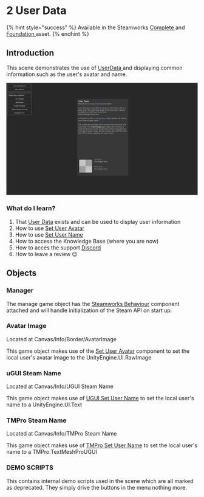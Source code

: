# 2 User Data

{% hint style="success" %}
Available in the Steamworks [Complete ](https://assetstore.unity.com/packages/tools/utilities/ux-v2-complete-201905)and [Foundation ](https://assetstore.unity.com/packages/tools/utilities/ux-v2-foundation-202671)asset.
{% endhint %}

## Introduction&#x20;

This scene demonstrates the use of [UserData ](../../objects/user-data.md)and displaying common information such as the user's avatar and name.

![](<../../../../.gitbook/assets/image (163) (1) (1) (1).png>)

### What do I learn?

1. That [User Data](../../objects/user-data.md) exists and can be used to display user information
2. How to use [Set User Avatar](../../components/set-user-avatar.md)
3. How to use [Set User Name](../../components/set-user-name.md)
4. How to access the Knowledge Base (where you are now)
5. How to acces the support [Discord ](https://discord.gg/6X3xrRc)
6. How to leave a review 😉

## Objects

### Manager

The manage game object has the [Steamworks Behaviour](../../components/steamworks-behaviour.md) component attached and will handle initialization of the Steam API on start up.

### Avatar Image

Located at Canvas/Info/Border/AvatarImage

This game object makes use of the [Set User Avatar](../../components/set-user-avatar.md) component to set the local user's avatar image to the UnityEngine.UI.RawImage

### uGUI Steam Name

Located at Canvas/Info/UGUI Steam Name

This game object makes use of [UGUI Set User Name](../../components/set-user-name.md) to set the local user's name to a UnityEngine.UI.Text&#x20;

### TMPro Steam Name

Located at Canvas/Info/TMPro Steam Name

This game object makes use of [TMPro Set User Name](../../components/set-user-name.md) to set the local user's name to a TMPro.TextMeshProUGUI

### DEMO SCRIPTS

This contains internal demo scripts used in the scene which are all marked as deprecated. They simply drive the buttons in the menu nothing more.
